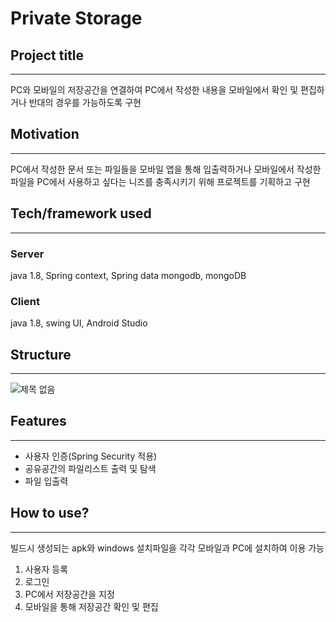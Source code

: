 # Private Storage

## 

## Project title

_________

PC와 모바일의 저장공간을 연결하여 PC에서 작성한 내용을 모바일에서 확인 및 편집하거나 반대의 경우를 가능하도록 구현

## Motivation

_________

PC에서 작성한 문서 또는 파일들을 모바일 앱을 통해 입출력하거나 모바일에서 작성한 파일을 PC에서 사용하고 싶다는 니즈를 충족시키기 위해 프로젝트를 기획하고 구현

## Tech/framework used

______

### Server 

java 1.8, Spring context, Spring data mongodb, mongoDB

### Client

java 1.8, swing UI, Android Studio

## Structure

________

![제목 없음](https://user-images.githubusercontent.com/41600558/92667554-2fe53700-f347-11ea-9535-aeb24f062e9c.png)

## Features

_________

- 사용자 인증(Spring Security 적용)
- 공유공간의 파일리스트 출력 및 탐색
- 파일 입출력

## How to use?

_______

빌드시 생성되는 apk와 windows 설치파일을 각각 모바일과 PC에 설치하여 이용 가능

1. 사용자 등록
2. 로그인
3. PC에서 저장공간을 지정
4. 모바일을 통해 저장공간 확인 및 편집